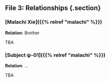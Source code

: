 ## File 3: Relationships {.section}

### [Malachi Xie]({{% relref "malachi" %}})

**Relation**: Brother

TBA

### [Subject ψ-01]({{% relref "malachi" %}})

**Relation**: ...

TBA
